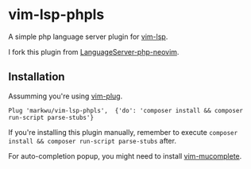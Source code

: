 # vim-lsp-phpls

A simple php language server plugin for
[vim-lsp](https://github.com/prabirshrestha/vim-lsp).

I fork this plugin from [LanguageServer-php-neovim](https://github.com/roxma/LanguageServer-php-neovim).

## Installation

Assumming you're using [vim-plug](https://github.com/junegunn/vim-plug).

```vim
Plug 'markwu/vim-lsp-phpls',  {'do': 'composer install && composer run-script parse-stubs'}
```

If you're installing this plugin manually, remember to execute `composer
install && composer run-script parse-stubs` after.

For auto-completion popup, you might need to install
[vim-mucomplete](https://github.com/lifepillar/vim-mucomplete).

